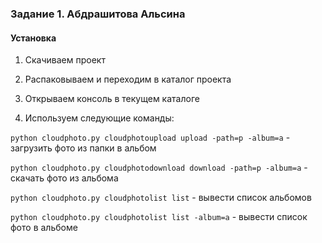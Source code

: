 ### Задание 1. Абдрашитова Альсина ###
#### Установка

1. Скачиваем проект

2. Распаковываем  и переходим в каталог проекта

3. Открываем консоль в текущем каталоге
    
4. Используем следующие команды:

`python cloudphoto.py cloudphotoupload upload -path=p -album=a` - загрузить фото из папки в альбом

`python cloudphoto.py cloudphotodownload download -path=p -album=a` - скачать фото из альбома

`python cloudphoto.py cloudphotolist list` - вывести список альбомов

`python cloudphoto.py cloudphotolist list -album=a` - вывести список фото в альбоме